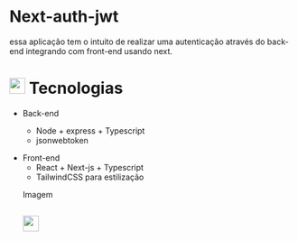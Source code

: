 # Next-auth-jwt
essa aplicação tem o intuito de realizar uma autenticação através do back-end integrando com front-end usando next.

## <h1><img src="https://github.githubassets.com/images/icons/emoji/unicode/1f4bb.png" width="28px"/> Tecnologias</h1>

<ul>
<li>
Back-end

<div>
<ul>
<li>Node + express + Typescript</li>
<li>jsonwebtoken </li>
<ul>
</li>
</ul>
<ul>
</div>

<div>
<li>
Front-end

<ul>
<li>React + Next-js + Typescript</li>
<li>TailwindCSS para estilização</li>
</ul>

</li>
</div>
  
Imagem
## <img src="https://user-images.githubusercontent.com/54017816/245000392-52ebbf3e-e388-41dc-b6bc-5afab0d64c01.png" width="28px"/>

